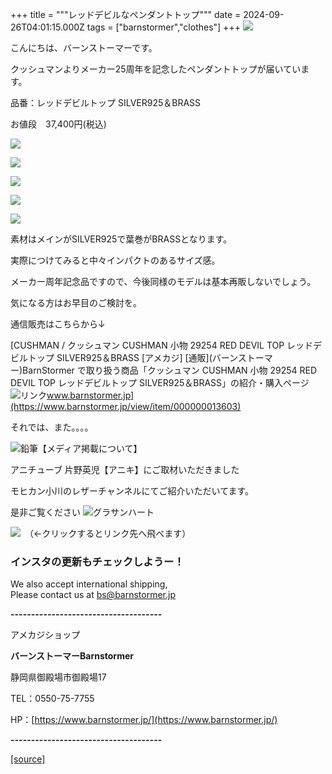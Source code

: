 +++
title = """レッドデビルなペンダントトップ"""
date = 2024-09-26T04:01:15.000Z
tags = ["barnstormer","clothes"]
+++
[![](https://stat.ameba.jp/user_images/20231023/16/barnstormer-go/b2/03/p/o0420015015354743273.png)](https://ameblo.jp/barnstormer-go/entry-12825670498.html)

こんにちは、バーンストーマーです。

クッシュマンよりメーカー25周年を記念したペンダントトップが届いています。

品番：レッドデビルトップ SILVER925＆BRASS 

お値段　37,400円(税込)

[![](https://stat.ameba.jp/user_images/20240926/12/barnstormer-go/98/e7/j/o0466070015490764632.jpg)](https://stat.ameba.jp/user_images/20240926/12/barnstormer-go/98/e7/j/o0466070015490764632.jpg)

[![](https://stat.ameba.jp/user_images/20240926/12/barnstormer-go/19/ca/j/o0466070015490764635.jpg)](https://stat.ameba.jp/user_images/20240926/12/barnstormer-go/19/ca/j/o0466070015490764635.jpg)

[![](https://stat.ameba.jp/user_images/20240926/12/barnstormer-go/95/39/j/o0466070015490764637.jpg)](https://stat.ameba.jp/user_images/20240926/12/barnstormer-go/95/39/j/o0466070015490764637.jpg)

[![](https://stat.ameba.jp/user_images/20240926/12/barnstormer-go/19/09/j/o0466070015490764636.jpg)](https://stat.ameba.jp/user_images/20240926/12/barnstormer-go/19/09/j/o0466070015490764636.jpg)

[![](https://stat.ameba.jp/user_images/20240926/12/barnstormer-go/3f/cc/j/o0466070015490765507.jpg)](https://stat.ameba.jp/user_images/20240926/12/barnstormer-go/3f/cc/j/o0466070015490765507.jpg)

素材はメインがSILVER925で葉巻がBRASSとなります。

実際につけてみると中々インパクトのあるサイズ感。

メーカー周年記念品ですので、今後同様のモデルは基本再販しないでしょう。

気になる方はお早目のご検討を。

通信販売はこちらから↓

[CUSHMAN / クッシュマン CUSHMAN 小物 29254 RED DEVIL TOP レッドデビルトップ SILVER925＆BRASS \[アメカジ\] \[通販\](バーンストーマー)BarnStormer で取り扱う商品「クッシュマン CUSHMAN 小物 29254 RED DEVIL TOP レッドデビルトップ SILVER925＆BRASS」の紹介・購入ページ![リンク](https://c.stat100.ameba.jp/ameblo/symbols/v3.20.0/svg/gray/editor_link.svg)www.barnstormer.jp](https://www.barnstormer.jp/view/item/000000013603)

それでは、また。。。。

![鉛筆](https://stat100.ameba.jp/blog/ucs/img/char/char3/519.png)【メディア掲載について】

アニチューブ 片野英児【アニキ】にご取材いただきました

モヒカン小川のレザーチャンネルにてご紹介いただいてます。

是非ご覧ください ![グラサンハート](https://stat100.ameba.jp/blog/ucs/img/char/char3/148.png)

[![](https://stat.ameba.jp/user_images/20230412/16/barnstormer-go/6a/23/p/o0108010815269242493.png)](https://www.instagram.com/barnstormer_daily/)　（←クリックするとリンク先へ飛べます）

### インスタの更新もチェックしようー！

We also accept international shipping,  
Please contact us at bs@barnstormer.jp

**\-------------------------------------**

アメカジショップ

**バーンストーマーBarnstormer**

静岡県御殿場市御殿場17

TEL：0550-75-7755

HP：[https://www.barnstormer.jp/](https://www.barnstormer.jp/)

**\-------------------------------------**

[[source]](https://ameblo.jp/barnstormer-go/entry-12868977393.html)
